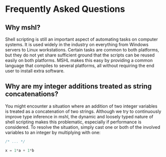 # Frequently Asked Questions

## Why mshl?

Shell scripting is still an important aspect of automating tasks on computer systems. It is used widely in the industry on everything from Windows servers to Linux workstations. Certain tasks are common to both platforms, but they do not yet share sufficient ground that the scripts can be reused easily on both platforms. MSHL makes this easy by providing a common language that compiles to several platforms, all without requiring the end user to install extra software.

## Why are my integer additions treated as string concatenations?

You might encounter a situation where an addition of two integer variables is treated as a concatenation of two strings. Although we try to continuously improve type inference in mshl, the dynamic and loosely typed nature of shell scripting makes this problematic, especially if performance is considered. To resolve the situation, simply cast one or both of the involved variables to an integer by multiplying with one:

```javascript
/* ... */

x = 1*a + 1*b
```

